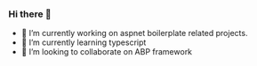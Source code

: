 ### Hi there 👋

- 🔭 I’m currently working on aspnet boilerplate related projects.
- 🌱 I’m currently learning typescript
- 👯 I’m looking to collaborate on ABP framework
<!--
- 🤔 I’m looking for help with ...
- 💬 Ask me about ...
- 📫 How to reach me: ...
- 😄 Pronouns: ...
- ⚡ Fun fact: ...
-->
